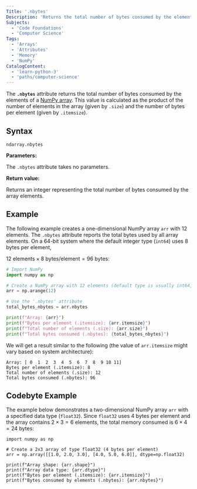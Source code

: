 ```yaml
---
Title: '.nbytes'
Description: 'Returns the total number of bytes consumed by the elements of the array.'
Subjects:
  - 'Code Foundations'
  - 'Computer Science'
Tags:
  - 'Arrays'
  - 'Attributes'
  - 'Memory'
  - 'NumPy'
CatalogContent:
  - 'learn-python-3'
  - 'paths/computer-science'
---
```


The **`.nbytes`** attribute returns the total number of bytes consumed by the elements of a [NumPy array](https://www.codecademy.com/resources/docs/numpy/ndarray). This value is calculated as the product of the number of elements in the array (given by `.size`) and the number of bytes per element (given by `.itemsize`).

## Syntax

```pseudo
ndarray.nbytes
```

**Parameters:**

The `.nbytes` attribute takes no parameters.

**Return value:**

Returns an integer representing the total number of bytes consumed by the array elements.

## Example

The following example creates a one-dimensional NumPy array `arr` with 12 elements. The `.nbytes` attribute reports the total bytes used by all array elements. On a 64-bit system where the default integer type (`int64`) uses 8 bytes per element,

$12 \text{ elements} \times 8 \text{ bytes}/\text{element} = 96 \text{ bytes}$:

```py
# Import NumPy
import numpy as np

# Create a NumPy array with 12 elements (default type is usually int64, or 8 bytes per item)
arr = np.arange(12)

# Use the '.nbytes' attribute
total_bytes_nbytes = arr.nbytes

print(f"Array: {arr}")
print(f"Bytes per element (.itemsize): {arr.itemsize}")
print(f"Total number of elements (.size): {arr.size}")
print(f"Total bytes consumed (.nbytes): {total_bytes_nbytes}")
```

We will get a result similar to the following (the value of `arr.itemsize` might vary based on system architecture):

```shell
Array: [ 0  1  2  3  4  5  6  7  8  9 10 11]
Bytes per element (.itemsize): 8
Total number of elements (.size): 12
Total bytes consumed (.nbytes): 96
```

## Codebyte Example

The example below demonstrates a two-dimensional NumPy array `arr` with a specified data type (`float32`). Since `float32` uses 4 bytes per element and the array contains $2 \times 3 = 6$ elements, the total memory consumed is $6 \times 4 = 24$ bytes:

```codebyte/python
import numpy as np

# Create a 2x3 array of type float32 (4 bytes per element)
arr = np.array([[1.0, 2.0, 3.0], [4.0, 5.0, 6.0]], dtype=np.float32)

print(f"Array shape: {arr.shape}")
print(f"Array data type: {arr.dtype}")
print(f"Bytes per element (.itemsize): {arr.itemsize}")
print(f"Bytes consumed by elements (.nbytes): {arr.nbytes}")
```
